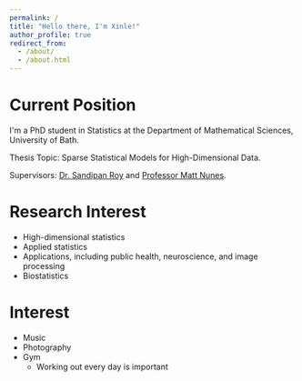 ```yaml
---
permalink: /
title: "Hello there, I'm Xinle!"
author_profile: true
redirect_from: 
  - /about/
  - /about.html
---
```


Current Position
======
I'm a PhD student in Statistics at the Department of Mathematical Sciences, University of Bath.

Thesis Topic: Sparse Statistical Models for High-Dimensional Data.

Supervisors: [Dr. Sandipan Roy](https://sites.google.com/view/sandipanroy) and [Professor Matt Nunes](https://people.bath.ac.uk/man54/homepage.html).

Research Interest
======
* High-dimensional statistics
* Applied statistics
* Applications, including public health, neuroscience, and image processing
* Biostatistics

Interest
======
* Music
* Photography
* Gym
  * Working out every day is important



